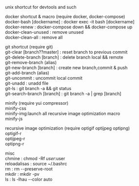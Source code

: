 unix shortcut for devtools and such  

docker shortcut & macro (require docker, docker-compose)  
docker-bash [dockername] : docker exec -it bash [dockername]  
docker-renew : docker-compose down && docker-compose up  
docker-clean-unused : remove unused  
docker-clean-all : remove all  

git shortcut (require git)  
git-clear [branch??master] : reset branch to previous commit  
git-delete-branch [branch] : delete branch local && remote  
git-remove-branch (alias)  
git-new-branch [branch] : create new branch,commit & push  
git-add-branch (alias)  
git-uncommit : uncommit local commit  
git-unadd : unadd file  
git-ls : git branch -a && git status  
git-search-branch [branch] : git branch -a | grep [branch]  

minify (require yui compressor)  
minify-css  
minify-img:launch all recursive image optimization macro  
minify-js  

recursive image optimization (require optigif optijpeg optipng)  
optigif-r  
optijpeg-r  
optipng-r  

misc  
chmine : chmod -Rf $user:$user  
reloadalisas : source ~/.bashrc  
rm : rm --preserve-root  
mkdir : mkdir -pv  
ls : ls -lhau --color auto  

